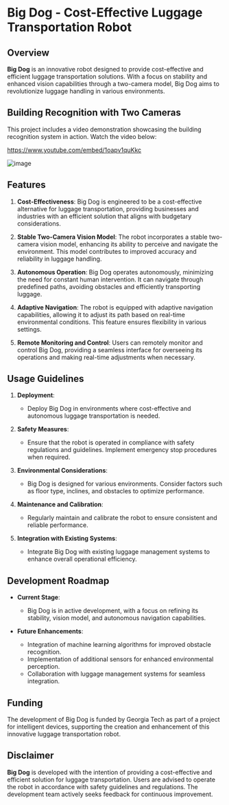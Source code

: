 # Big Dog - Cost-Effective Luggage Transportation Robot 

## Overview

**Big Dog** is an innovative robot designed to provide cost-effective and efficient luggage transportation solutions. With a focus on stability and enhanced vision capabilities through a two-camera model, Big Dog aims to revolutionize luggage handling in various environments.

## Building Recognition with Two Cameras

This project includes a video demonstration showcasing the building recognition system in action. Watch the video below:

https://www.youtube.com/embed/1oapv1quKkc


![image](https://github.com/yeonholee50/Big-Dog/assets/82836242/e47ecee2-376b-4b13-ac14-34f2359e11db)



## Features

1. **Cost-Effectiveness**: Big Dog is engineered to be a cost-effective alternative for luggage transportation, providing businesses and industries with an efficient solution that aligns with budgetary considerations.

2. **Stable Two-Camera Vision Model**: The robot incorporates a stable two-camera vision model, enhancing its ability to perceive and navigate the environment. This model contributes to improved accuracy and reliability in luggage handling.

3. **Autonomous Operation**: Big Dog operates autonomously, minimizing the need for constant human intervention. It can navigate through predefined paths, avoiding obstacles and efficiently transporting luggage.

4. **Adaptive Navigation**: The robot is equipped with adaptive navigation capabilities, allowing it to adjust its path based on real-time environmental conditions. This feature ensures flexibility in various settings.

5. **Remote Monitoring and Control**: Users can remotely monitor and control Big Dog, providing a seamless interface for overseeing its operations and making real-time adjustments when necessary.

## Usage Guidelines

1. **Deployment**:
   - Deploy Big Dog in environments where cost-effective and autonomous luggage transportation is needed.

2. **Safety Measures**:
   - Ensure that the robot is operated in compliance with safety regulations and guidelines. Implement emergency stop procedures when required.

3. **Environmental Considerations**:
   - Big Dog is designed for various environments. Consider factors such as floor type, inclines, and obstacles to optimize performance.

4. **Maintenance and Calibration**:
   - Regularly maintain and calibrate the robot to ensure consistent and reliable performance.

5. **Integration with Existing Systems**:
   - Integrate Big Dog with existing luggage management systems to enhance overall operational efficiency.

## Development Roadmap

- **Current Stage**:
  - Big Dog is in active development, with a focus on refining its stability, vision model, and autonomous navigation capabilities.

- **Future Enhancements**:
  - Integration of machine learning algorithms for improved obstacle recognition.
  - Implementation of additional sensors for enhanced environmental perception.
  - Collaboration with luggage management systems for seamless integration.

## Funding

The development of Big Dog is funded by Georgia Tech as part of a project for intelligent devices, supporting the creation and enhancement of this innovative luggage transportation robot.

## Disclaimer

**Big Dog** is developed with the intention of providing a cost-effective and efficient solution for luggage transportation. Users are advised to operate the robot in accordance with safety guidelines and regulations. The development team actively seeks feedback for continuous improvement.




